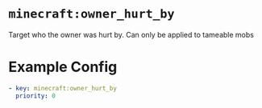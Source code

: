 # `minecraft:owner_hurt_by`

Target who the owner was hurt by. Can only be applied to tameable mobs

# Example Config
```yaml
- key: minecraft:owner_hurt_by
  priority: 0
```